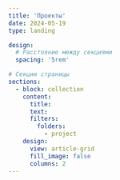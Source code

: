 ```yaml
---
title: 'Проекты'
date: 2024-05-19
type: landing

design:
  # Расстояние между секциями
  spacing: '5rem'

# Секции страницы
sections:
  - block: collection
    content:
      title: 
      text:
      filters:
        folders:
          - project
    design:
      view: article-grid
      fill_image: false
      columns: 2
---
```

